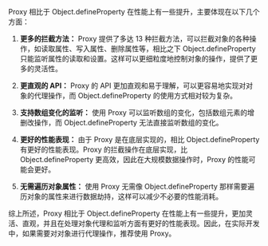 Proxy 相比于 Object.defineProperty 在性能上有一些提升，主要体现在以下几个方面：

1.  **更多的拦截方法：** Proxy 提供了多达 13 种拦截方法，可以拦截对象的各种操作，如读取属性、写入属性、删除属性等，相比之下 Object.defineProperty 只能监听属性的读取和设置。这样可以更细粒度地控制对象的操作，提供了更多的灵活性。
    
2.  **更直观的 API：** Proxy 的 API 更加直观和易于理解，可以更容易地实现对对象的代理操作，而 Object.defineProperty 的使用方式相对较为复杂。
    
3.  **支持数组变化的监听：** 使用 Proxy 可以监听数组的变化，包括数组元素的增删改操作，而 Object.defineProperty 无法直接监听数组的变化。
    
4.  **更好的性能表现：** 由于 Proxy 是在底层实现的，相比 Object.defineProperty 有更好的性能表现。Proxy 的拦截操作在底层实现，比 Object.defineProperty 更高效，因此在大规模数据操作时，Proxy 的性能可能会更好。
    
5.  **无需遍历对象属性：** 使用 Proxy 无需像 Object.defineProperty 那样需要遍历对象的属性来进行数据劫持，这样可以减少不必要的性能消耗。
    

综上所述，Proxy 相比于 Object.defineProperty 在性能上有一些提升，更加灵活、直观，并且在处理对象代理和监听方面有更好的性能表现。因此，在实际开发中，如果需要对对象进行代理操作，推荐使用 Proxy。